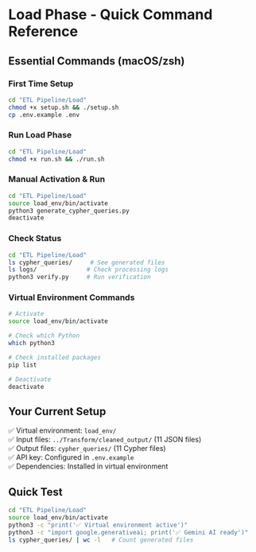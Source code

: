 # Load Phase - Quick Command Reference

## Essential Commands (macOS/zsh)

### First Time Setup
```bash
cd "ETL Pipeline/Load"
chmod +x setup.sh && ./setup.sh
cp .env.example .env
```

### Run Load Phase
```bash
cd "ETL Pipeline/Load"
chmod +x run.sh && ./run.sh
```

### Manual Activation & Run
```bash
cd "ETL Pipeline/Load"
source load_env/bin/activate
python3 generate_cypher_queries.py
deactivate
```

### Check Status
```bash
cd "ETL Pipeline/Load"
ls cypher_queries/     # See generated files
ls logs/              # Check processing logs
python3 verify.py     # Run verification
```

### Virtual Environment Commands
```bash
# Activate
source load_env/bin/activate

# Check which Python
which python3

# Check installed packages
pip list

# Deactivate
deactivate
```

## Your Current Setup
✅ Virtual environment: `load_env/`  
✅ Input files: `../Transform/cleaned_output/` (11 JSON files)  
✅ Output files: `cypher_queries/` (11 Cypher files)  
✅ API key: Configured in `.env.example`  
✅ Dependencies: Installed in virtual environment  

## Quick Test
```bash
cd "ETL Pipeline/Load"
source load_env/bin/activate
python3 -c "print('✅ Virtual environment active')"
python3 -c "import google.generativeai; print('✅ Gemini AI ready')"
ls cypher_queries/ | wc -l   # Count generated files
```
